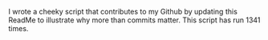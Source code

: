 I wrote a cheeky script that contributes to my Github by updating this ReadMe to illustrate why more than commits matter. This script has run 1341 times.